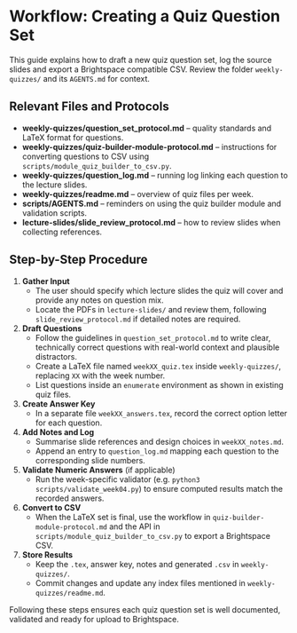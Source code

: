 # Workflow: Creating a Quiz Question Set

This guide explains how to draft a new quiz question set, log the source slides and export a Brightspace compatible CSV. Review the folder `weekly-quizzes/` and its `AGENTS.md` for context.

## Relevant Files and Protocols
- **weekly-quizzes/question_set_protocol.md** – quality standards and LaTeX format for questions.
- **weekly-quizzes/quiz-builder-module-protocol.md** – instructions for converting questions to CSV using `scripts/module_quiz_builder_to_csv.py`.
- **weekly-quizzes/question_log.md** – running log linking each question to the lecture slides.
- **weekly-quizzes/readme.md** – overview of quiz files per week.
- **scripts/AGENTS.md** – reminders on using the quiz builder module and validation scripts.
- **lecture-slides/slide_review_protocol.md** – how to review slides when collecting references.

## Step-by-Step Procedure
1. **Gather Input**
   - The user should specify which lecture slides the quiz will cover and provide any notes on question mix.
   - Locate the PDFs in `lecture-slides/` and review them, following `slide_review_protocol.md` if detailed notes are required.
2. **Draft Questions**
   - Follow the guidelines in `question_set_protocol.md` to write clear, technically correct questions with real-world context and plausible distractors.
   - Create a LaTeX file named `weekXX_quiz.tex` inside `weekly-quizzes/`, replacing `XX` with the week number.
   - List questions inside an `enumerate` environment as shown in existing quiz files.
3. **Create Answer Key**
   - In a separate file `weekXX_answers.tex`, record the correct option letter for each question.
4. **Add Notes and Log**
   - Summarise slide references and design choices in `weekXX_notes.md`.
   - Append an entry to `question_log.md` mapping each question to the corresponding slide numbers.
5. **Validate Numeric Answers** (if applicable)
   - Run the week-specific validator (e.g. `python3 scripts/validate_week04.py`) to ensure computed results match the recorded answers.
6. **Convert to CSV**
   - When the LaTeX set is final, use the workflow in `quiz-builder-module-protocol.md` and the API in `scripts/module_quiz_builder_to_csv.py` to export a Brightspace CSV.
7. **Store Results**
   - Keep the `.tex`, answer key, notes and generated `.csv` in `weekly-quizzes/`.
   - Commit changes and update any index files mentioned in `weekly-quizzes/readme.md`.

Following these steps ensures each quiz question set is well documented, validated and ready for upload to Brightspace.
